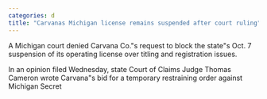 ```yaml
---
categories: d
title: "Carvanas Michigan license remains suspended after court ruling"
---
```

A Michigan court denied Carvana Co."s request to block the state"s Oct. 7 suspension of its operating license over titling and registration issues.

In an opinion filed Wednesday, state Court of Claims Judge Thomas Cameron wrote Carvana"s bid for a temporary restraining order against Michigan Secret